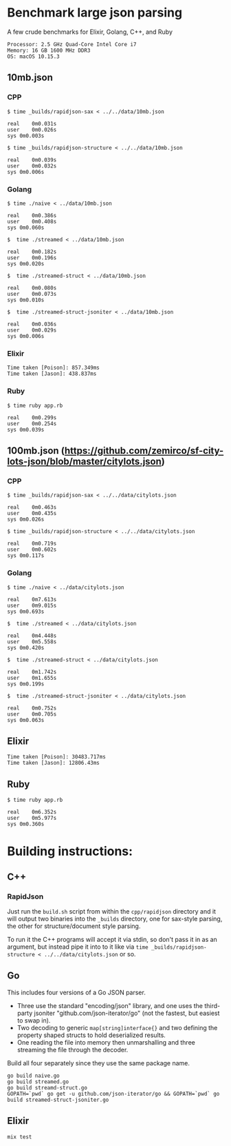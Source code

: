 # Benchmark large json parsing

A few crude benchmarks for Elixir, Golang, C++, and Ruby

    Processor: 2.5 GHz Quad-Core Intel Core i7
    Memory: 16 GB 1600 MHz DDR3
    OS: macOS 10.15.3

## 10mb.json

### CPP

    $ time _builds/rapidjson-sax < ../../data/10mb.json

    real	0m0.031s
    user	0m0.026s
    sys	0m0.003s

    $ time _builds/rapidjson-structure < ../../data/10mb.json

    real	0m0.039s
    user	0m0.032s
    sys	0m0.006s

### Golang

    $ time ./naive < ../data/10mb.json

    real	0m0.386s
    user	0m0.408s
    sys	0m0.060s

    $  time ./streamed < ../data/10mb.json

    real	0m0.182s
    user	0m0.196s
    sys	0m0.020s

    $  time ./streamed-struct < ../data/10mb.json

    real	0m0.080s
    user	0m0.073s
    sys	0m0.010s

    $  time ./streamed-struct-jsoniter < ../data/10mb.json

    real	0m0.036s
    user	0m0.029s
    sys	0m0.006s

### Elixir

    Time taken [Poison]: 857.349ms
    Time taken [Jason]: 438.837ms

### Ruby

    $ time ruby app.rb

    real	0m0.299s
    user	0m0.254s
    sys	0m0.039s

## 100mb.json (https://github.com/zemirco/sf-city-lots-json/blob/master/citylots.json)

### CPP

    $ time _builds/rapidjson-sax < ../../data/citylots.json

    real	0m0.463s
    user	0m0.435s
    sys	0m0.026s

    $ time _builds/rapidjson-structure < ../../data/citylots.json

    real	0m0.719s
    user	0m0.602s
    sys	0m0.117s

### Golang

    $ time ./naive < ../data/citylots.json

    real	0m7.613s
    user	0m9.015s
    sys	0m0.693s

    $  time ./streamed < ../data/citylots.json

    real	0m4.448s
    user	0m5.558s
    sys	0m0.420s

    $  time ./streamed-struct < ../data/citylots.json

    real	0m1.742s
    user	0m1.655s
    sys	0m0.199s

    $  time ./streamed-struct-jsoniter < ../data/citylots.json

    real	0m0.752s
    user	0m0.705s
    sys	0m0.063s

## Elixir

    Time taken [Poison]: 30483.717ms
    Time taken [Jason]: 12806.43ms

## Ruby

    $ time ruby app.rb

    real	0m6.352s
    user	0m5.977s
    sys	0m0.360s



# Building instructions:

## C++

### RapidJson

Just run the `build.sh` script from within the `cpp/rapidjson` directory and it will output two binaries into the `_builds` directory, one for sax-style parsing, the other for structure/document style parsing.

To run it the C++ programs will accept it via stdin, so don't pass it in as an argument, but instead pipe it into to it like via `time _builds/rapidjson-structure < ../../data/citylots.json` or so.

## Go

This includes four versions of a Go JSON parser.
- Three use the standard "encoding/json" library, and one uses the third-party jsoniter "github.com/json-iterator/go" (not the fastest, but easiest to swap in).
- Two decoding to generic `map[string]interface{}` and two defining the property shaped structs to hold deserialized results.
- One reading the file into memory then unmarshalling and three streaming the file through the decoder.

Build all four separately since they use the same package name.

    go build naive.go
    go build streamed.go
    go build streamd-struct.go
    GOPATH=`pwd` go get -u github.com/json-iterator/go && GOPATH=`pwd` go build streamed-struct-jsoniter.go

## Elixir

`mix test`
